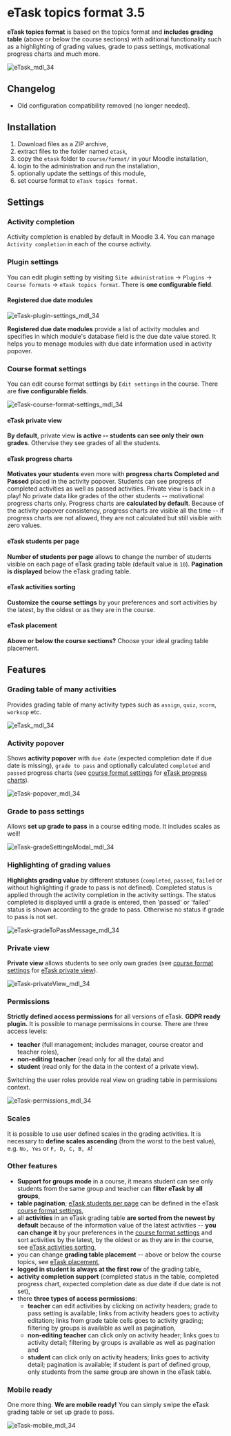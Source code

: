 # eTask topics format 3.5

**eTask topics format** is based on the topics format and **includes grading table** (above or below the course sections) with aditional functionality such as a highlighting of grading values, grade to pass settings, motivational progress charts and much more.

![eTask_mdl_34](https://bitbucket.org/repo/obeE8n/images/1870710698-eTask_mdl_34.png)

## Changelog

- Old configuration compatibility removed (no longer needed).

## Installation

1. Download files as a ZIP archive,
2. extract files to the folder named `etask`,
3. copy the `etask` folder to `course/format/` in your Moodle installation,
4. login to the administration and run the installation,
5. optionally update the settings of this module,
6. set course format to `eTask topics format`.

## Settings

### Activity completion

Activity completion is enabled by default in Moodle 3.4. You can manage `Activity completion` in each of the course activity.

### Plugin settings

You can edit plugin setting by visiting `Site administration` -> `Plugins` -> `Course formats` -> `eTask topics format`. There is **one configurable field**.

#### Registered due date modules

![eTask-plugin-settings_mdl_34](https://bitbucket.org/repo/obeE8n/images/2581421119-eTask-pluginSettings_mdl_34.png)

**Registered due date modules** provide a list of activity modules and specifies in which module's database field is the due date value stored. It helps you to menage modules with due date information used in activity popover.

### Course format settings

You can edit course format settings by `Edit settings` in the course. There are **five configurable fields**.

![eTask-course-format-settings_mdl_34](https://bitbucket.org/repo/obeE8n/images/3779006606-eTask-courseFormatSettings_mdl_34.png)

#### eTask private view

**By default**, private view **is active -- students can see only their own grades**. Othervise they see grades of all the students.

#### eTask progress charts 

**Motivates your students** even more with **progress charts Completed and Passed** placed in the activity popover. Students can see progress of completed activities as well as passed activities. Private view is back in a play! No private data like grades of the other students -- motivational progress charts only. Progress charts are **calculated by default**. Because of the activity popover consistency, progress charts are visible all the time -- if progress charts are not allowed, they are not calculated but still visible with zero values.

#### eTask students per page

**Number of students per page** allows to change the number of students visible on each page of eTask grading table (default value is `10`). **Pagination is displayed** below the eTask grading table.

#### eTask activities sorting

**Customize the course settings** by your preferences and sort activities by the latest, by the oldest or as they are in the course.

#### eTask placement

**Above or below the course sections?** Choose your ideal grading table placement.

## Features

### Grading table of many activities

Provides grading table of many activity types such as `assign`, `quiz`, `scorm`, `worksop` etc.

![eTask_mdl_34](https://bitbucket.org/repo/obeE8n/images/1870710698-eTask_mdl_34.png)

### Activity popover

Shows **activity popover** with `due date` (expected completion date if due date is missing), `grade to pass` and optionally calculated `completed` and `passed` progress charts (see [course format settings](#markdown-header-course-format-settings) for [eTask progress charts](#markdown-header-etask-progress-charts)).

![eTask-popover_mdl_34](https://bitbucket.org/repo/obeE8n/images/1516110277-eTask-popover_mdl_34.png)

### Grade to pass settings

Allows **set up grade to pass** in a course editing mode. It includes scales as well!

![eTask-gradeSettingsModal_mdl_34](https://bitbucket.org/repo/obeE8n/images/24528795-eTask-gradeSettingsModal_mdl_34.png)

### Highlighting of grading values

**Highlights grading value** by different statuses (`completed`, `passed`, `failed` or without highlighting if grade to pass is not defined). Completed status is applied through the activity completion in the activity settings. The status completed is displayed until a grade is entered, then 'passed' or 'failed' status is shown according to the grade to pass. Otherwise no status if grade to pass is not set.

![eTask-gradeToPassMessage_mdl_34](https://bitbucket.org/repo/obeE8n/images/3941301040-eTask-gradeToPassMessage_mdl_34.png)

### Private view

**Private view** allows students to see only own grades (see [course format settings](#markdown-header-course-format-settings) for [eTask private view](#markdown-header-etask-private-view)).

![eTask-privateView_mdl_34](https://bitbucket.org/repo/obeE8n/images/826940662-eTask-privateView_mdl_34.png)

### Permissions

**Strictly defined access permissions** for all versions of eTask. **GDPR ready plugin.** It is possible to manage permissions in course. There are three access levels:

- **teacher** (full management; includes manager, course creator and teacher roles),
- **non-editing teacher** (read only for all the data) and
- **student** (read only for the data in the context of a private view).

Switching the user roles provide real view on grading table in permissions context.

![eTask-permissions_mdl_34](https://bitbucket.org/repo/obeE8n/images/3433267540-eTask-permissions_mdl_34.png)

### Scales

It is possible to use user defined scales in the grading activities. It is necessary to **define scales ascending** (from the worst to the best value), e.g. `No, Yes` or `F, D, C, B, A`!

### Other features

- **Support for groups mode** in a course, it means student can see only students from the same group and teacher can **filter eTask by all groups**,
- **table pagination**; [eTask students per page](#markdown-header-etask-students-per-page) can be defined in the eTask [course format settings](#markdown-header-course-format-settings),
- all **activities** in an eTask grading table **are sorted from the newest by default** because of the information value of the latest activities -- **you can change it** by your preferences in the [course format settings](#markdown-header-course-format-settings) and sort activities by the latest, by the oldest or as they are in the course, see [eTask activities sorting](#markdown-header-etask-activities-sorting),
- you can change **grading table placement** -- above or below the course topics, see [eTask placement](#markdown-header-etask-placement),
- **logged in student is always at the first row** of the grading table,
- **activity completion support** (completed status in the table, completed progress chart, expected completion date as due date if due date is not set),
- there **three types of access permissions**:
    - **teacher** can edit activities by clicking on activity headers; grade to pass setting is available; links from activity headers goes to activity editation; links from grade table cells goes to activity grading; filtering by groups is available as well as pagination,
    - **non-editing teacher** can click only on activity header; links goes to activity detail; filtering by groups is available as well as pagination and
    - **student** can click only on activity headers; links goes to activity detail; pagination is available; if student is part of defined group, only students from the same group are shown in the eTask table.

### Mobile ready

One more thing. **We are mobile ready!** You can simply swipe the eTask grading table or set up grade to pass.

![eTask-mobile_mdl_34](https://bitbucket.org/repo/obeE8n/images/1068294170-eTask-mobile_mdl_34.png)
